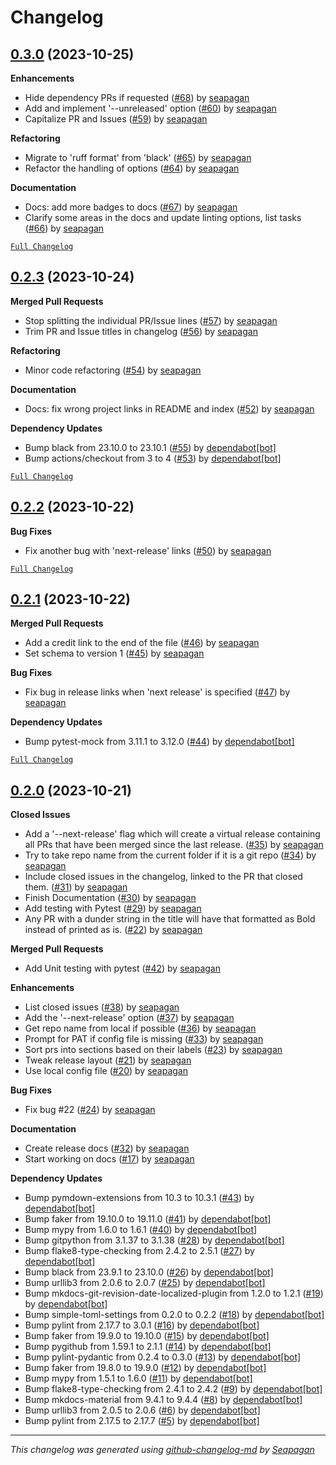 # Changelog

## [0.3.0](https://github.com/seapagan/github-changelog-md/releases/tag/0.3.0) (2023-10-25)

**Enhancements**

- Hide dependency PRs if requested ([#68](https://github.com/seapagan/github-changelog-md/pull/68)) by [seapagan](https://github.com/seapagan)
- Add and implement '--unreleased' option ([#60](https://github.com/seapagan/github-changelog-md/pull/60)) by [seapagan](https://github.com/seapagan)
- Capitalize PR and Issues ([#59](https://github.com/seapagan/github-changelog-md/pull/59)) by [seapagan](https://github.com/seapagan)

**Refactoring**

- Migrate to 'ruff format' from 'black' ([#65](https://github.com/seapagan/github-changelog-md/pull/65)) by [seapagan](https://github.com/seapagan)
- Refactor the handling of options ([#64](https://github.com/seapagan/github-changelog-md/pull/64)) by [seapagan](https://github.com/seapagan)

**Documentation**

- Docs: add more badges to docs ([#67](https://github.com/seapagan/github-changelog-md/pull/67)) by [seapagan](https://github.com/seapagan)
- Clarify some areas in the docs and update linting options, list tasks ([#66](https://github.com/seapagan/github-changelog-md/pull/66)) by [seapagan](https://github.com/seapagan)

[`Full Changelog`](https://github.com/seapagan/github-changelog-md/compare/0.2.3...0.3.0)

## [0.2.3](https://github.com/seapagan/github-changelog-md/releases/tag/0.2.3) (2023-10-24)

**Merged Pull Requests**

- Stop splitting the individual PR/Issue lines ([#57](https://github.com/seapagan/github-changelog-md/pull/57)) by [seapagan](https://github.com/seapagan)
- Trim PR and Issue titles in changelog ([#56](https://github.com/seapagan/github-changelog-md/pull/56)) by [seapagan](https://github.com/seapagan)

**Refactoring**

- Minor code refactoring ([#54](https://github.com/seapagan/github-changelog-md/pull/54)) by [seapagan](https://github.com/seapagan)

**Documentation**

- Docs: fix wrong project links in README and index ([#52](https://github.com/seapagan/github-changelog-md/pull/52)) by [seapagan](https://github.com/seapagan)

**Dependency Updates**

- Bump black from 23.10.0 to 23.10.1 ([#55](https://github.com/seapagan/github-changelog-md/pull/55)) by [dependabot[bot]](https://github.com/apps/dependabot)
- Bump actions/checkout from 3 to 4 ([#53](https://github.com/seapagan/github-changelog-md/pull/53)) by [dependabot[bot]](https://github.com/apps/dependabot)

[`Full Changelog`](https://github.com/seapagan/github-changelog-md/compare/0.2.2...0.2.3)

## [0.2.2](https://github.com/seapagan/github-changelog-md/releases/tag/0.2.2) (2023-10-22)

**Bug Fixes**

- Fix another bug with 'next-release' links ([#50](https://github.com/seapagan/github-changelog-md/pull/50)) by [seapagan](https://github.com/seapagan)

[`Full Changelog`](https://github.com/seapagan/github-changelog-md/compare/0.2.1...0.2.2)

## [0.2.1](https://github.com/seapagan/github-changelog-md/releases/tag/0.2.1) (2023-10-22)

**Merged Pull Requests**

- Add a credit link to the end of the file ([#46](https://github.com/seapagan/github-changelog-md/pull/46)) by [seapagan](https://github.com/seapagan)
- Set schema to version 1 ([#45](https://github.com/seapagan/github-changelog-md/pull/45)) by [seapagan](https://github.com/seapagan)

**Bug Fixes**

- Fix bug in release links when 'next release' is specified ([#47](https://github.com/seapagan/github-changelog-md/pull/47)) by [seapagan](https://github.com/seapagan)

**Dependency Updates**

- Bump pytest-mock from 3.11.1 to 3.12.0 ([#44](https://github.com/seapagan/github-changelog-md/pull/44)) by [dependabot[bot]](https://github.com/apps/dependabot)

[`Full Changelog`](https://github.com/seapagan/github-changelog-md/compare/0.2.0...0.2.1)

## [0.2.0](https://github.com/seapagan/github-changelog-md/releases/tag/0.2.0) (2023-10-21)

**Closed Issues**

- Add a '--next-release' flag which will create a virtual release containing all PRs that have been merged since the last release. ([#35](https://github.com/seapagan/github-changelog-md/issues/35)) by [seapagan](https://github.com/seapagan)
- Try to take repo name from the current folder if it is a git repo ([#34](https://github.com/seapagan/github-changelog-md/issues/34)) by [seapagan](https://github.com/seapagan)
- Include closed issues in the changelog, linked to the PR that closed them. ([#31](https://github.com/seapagan/github-changelog-md/issues/31)) by [seapagan](https://github.com/seapagan)
- Finish Documentation ([#30](https://github.com/seapagan/github-changelog-md/issues/30)) by [seapagan](https://github.com/seapagan)
- Add testing with Pytest ([#29](https://github.com/seapagan/github-changelog-md/issues/29)) by [seapagan](https://github.com/seapagan)
- Any PR with a dunder string in the title will have that formatted as Bold instead of printed as is. ([#22](https://github.com/seapagan/github-changelog-md/issues/22)) by [seapagan](https://github.com/seapagan)

**Merged Pull Requests**

- Add Unit testing with pytest ([#42](https://github.com/seapagan/github-changelog-md/pull/42)) by [seapagan](https://github.com/seapagan)

**Enhancements**

- List closed issues ([#38](https://github.com/seapagan/github-changelog-md/pull/38)) by [seapagan](https://github.com/seapagan)
- Add the '--next-release' option ([#37](https://github.com/seapagan/github-changelog-md/pull/37)) by [seapagan](https://github.com/seapagan)
- Get repo name from local if possible ([#36](https://github.com/seapagan/github-changelog-md/pull/36)) by [seapagan](https://github.com/seapagan)
- Prompt for PAT if config file is missing ([#33](https://github.com/seapagan/github-changelog-md/pull/33)) by [seapagan](https://github.com/seapagan)
- Sort prs into sections based on their labels ([#23](https://github.com/seapagan/github-changelog-md/pull/23)) by [seapagan](https://github.com/seapagan)
- Tweak release layout ([#21](https://github.com/seapagan/github-changelog-md/pull/21)) by [seapagan](https://github.com/seapagan)
- Use local config file ([#20](https://github.com/seapagan/github-changelog-md/pull/20)) by [seapagan](https://github.com/seapagan)

**Bug Fixes**

- Fix bug #22 ([#24](https://github.com/seapagan/github-changelog-md/pull/24)) by [seapagan](https://github.com/seapagan)

**Documentation**

- Create release docs ([#32](https://github.com/seapagan/github-changelog-md/pull/32)) by [seapagan](https://github.com/seapagan)
- Start working on docs ([#17](https://github.com/seapagan/github-changelog-md/pull/17)) by [seapagan](https://github.com/seapagan)

**Dependency Updates**

- Bump pymdown-extensions from 10.3 to 10.3.1 ([#43](https://github.com/seapagan/github-changelog-md/pull/43)) by [dependabot[bot]](https://github.com/apps/dependabot)
- Bump faker from 19.10.0 to 19.11.0 ([#41](https://github.com/seapagan/github-changelog-md/pull/41)) by [dependabot[bot]](https://github.com/apps/dependabot)
- Bump mypy from 1.6.0 to 1.6.1 ([#40](https://github.com/seapagan/github-changelog-md/pull/40)) by [dependabot[bot]](https://github.com/apps/dependabot)
- Bump gitpython from 3.1.37 to 3.1.38 ([#28](https://github.com/seapagan/github-changelog-md/pull/28)) by [dependabot[bot]](https://github.com/apps/dependabot)
- Bump flake8-type-checking from 2.4.2 to 2.5.1 ([#27](https://github.com/seapagan/github-changelog-md/pull/27)) by [dependabot[bot]](https://github.com/apps/dependabot)
- Bump black from 23.9.1 to 23.10.0 ([#26](https://github.com/seapagan/github-changelog-md/pull/26)) by [dependabot[bot]](https://github.com/apps/dependabot)
- Bump urllib3 from 2.0.6 to 2.0.7 ([#25](https://github.com/seapagan/github-changelog-md/pull/25)) by [dependabot[bot]](https://github.com/apps/dependabot)
- Bump mkdocs-git-revision-date-localized-plugin from 1.2.0 to 1.2.1 ([#19](https://github.com/seapagan/github-changelog-md/pull/19)) by [dependabot[bot]](https://github.com/apps/dependabot)
- Bump simple-toml-settings from 0.2.0 to 0.2.2 ([#18](https://github.com/seapagan/github-changelog-md/pull/18)) by [dependabot[bot]](https://github.com/apps/dependabot)
- Bump pylint from 2.17.7 to 3.0.1 ([#16](https://github.com/seapagan/github-changelog-md/pull/16)) by [dependabot[bot]](https://github.com/apps/dependabot)
- Bump faker from 19.9.0 to 19.10.0 ([#15](https://github.com/seapagan/github-changelog-md/pull/15)) by [dependabot[bot]](https://github.com/apps/dependabot)
- Bump pygithub from 1.59.1 to 2.1.1 ([#14](https://github.com/seapagan/github-changelog-md/pull/14)) by [dependabot[bot]](https://github.com/apps/dependabot)
- Bump pylint-pydantic from 0.2.4 to 0.3.0 ([#13](https://github.com/seapagan/github-changelog-md/pull/13)) by [dependabot[bot]](https://github.com/apps/dependabot)
- Bump faker from 19.8.0 to 19.9.0 ([#12](https://github.com/seapagan/github-changelog-md/pull/12)) by [dependabot[bot]](https://github.com/apps/dependabot)
- Bump mypy from 1.5.1 to 1.6.0 ([#11](https://github.com/seapagan/github-changelog-md/pull/11)) by [dependabot[bot]](https://github.com/apps/dependabot)
- Bump flake8-type-checking from 2.4.1 to 2.4.2 ([#9](https://github.com/seapagan/github-changelog-md/pull/9)) by [dependabot[bot]](https://github.com/apps/dependabot)
- Bump mkdocs-material from 9.4.1 to 9.4.4 ([#8](https://github.com/seapagan/github-changelog-md/pull/8)) by [dependabot[bot]](https://github.com/apps/dependabot)
- Bump urllib3 from 2.0.5 to 2.0.6 ([#6](https://github.com/seapagan/github-changelog-md/pull/6)) by [dependabot[bot]](https://github.com/apps/dependabot)
- Bump pylint from 2.17.5 to 2.17.7 ([#5](https://github.com/seapagan/github-changelog-md/pull/5)) by [dependabot[bot]](https://github.com/apps/dependabot)

---
*This changelog was generated using [github-changelog-md](http://changelog.seapagan.net/) by [Seapagan](https://github.com/seapagan)*
